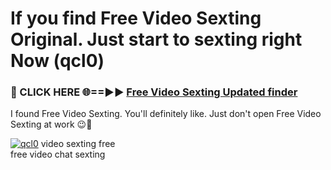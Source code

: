 # If you find Free Video Sexting Original. Just start to sexting right Now (qcl0)

<h3>🔴 CLICK HERE 🌐==►► <a href="https://tinyurl.com/mtbk5fxa" rel="nofollow">Free Video Sexting Updated finder</a></h3>

I found Free Video Sexting. You'll definitely like. Just don't open Free Video Sexting at work 😉💬

[![qcl0](https://i.imgur.com/Q8WKrnY.jpeg)](https://tinyurl.com/mtbk5fxa)
video sexting free<br>
free video chat sexting